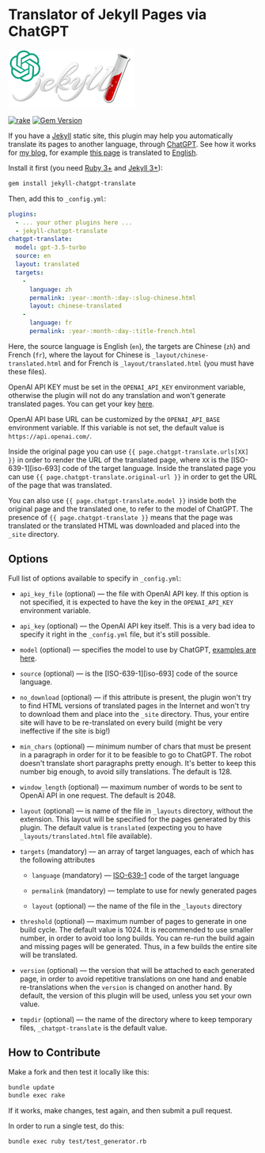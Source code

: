 # Translator of Jekyll Pages via ChatGPT

![logo](logo.png)

[![rake](https://github.com/yegor256/jekyll-chatgpt-translate/actions/workflows/rake.yml/badge.svg)](https://github.com/yegor256/jekyll-chatgpt-translate/actions/workflows/rake.yml)
[![Gem Version](https://badge.fury.io/rb/jekyll-chatgpt-translate.svg)](http://badge.fury.io/rb/jekyll-chatgpt-translate)

If you have a [Jekyll](https://jekyllrb.com/) static site,
this plugin may help you automatically
translate its pages to another language, through
[ChatGPT](https://chat.openai.com/). See how it
works for [my blog](https://github.com/yegor256/ru.yegor256.com), 
for example [this page](https://ru.yegor256.com/2023-08-13-dictators.html)
is translated to
[English](https://ru.yegor256.com/english/2023-08-13-dictators.html).

Install it first (you need
[Ruby 3+](https://www.ruby-lang.org/en/news/2020/12/25/ruby-3-0-0-released/)
and [Jekyll 3+](https://jekyllrb.com/)):

```bash
gem install jekyll-chatgpt-translate
```

Then, add this to `_config.yml`:

```yaml
plugins:
  - ... your other plugins here ...
  - jekyll-chatgpt-translate
chatgpt-translate:
  model: gpt-3.5-turbo
  source: en
  layout: translated
  targets: 
    - 
      language: zh
      permalink: :year-:month-:day-:slug-chinese.html
      layout: chinese-translated
    - 
      language: fr
      permalink: :year-:month-:day-:title-french.html
```

Here, the source language is English (`en`), the targets are
Chinese (`zh`) and French (`fr`),
where the layout for Chinese is `_layout/chinese-translated.html` and for
French is `_layout/translated.html` (you must have these files).

OpenAI API KEY must be set in the `OPENAI_API_KEY` environment variable,
otherwise
the plugin will not do any translation and won't generate translated pages. 
You can get your key
[here][open-ai].

OpenAI API base URL can be customized by the `OPENAI_API_BASE`
environment variable.
If this variable is not set, the default value is `https://api.openai.com/`. 

Inside the original page you can use `{{ page.chatgpt-translate.urls[XX] }}`
in order to render the URL
of the translated page, where `XX` is the [ISO-639-1][iso-693]
code of the target language.
Inside the translated page you can use
`{{ page.chatgpt-translate.original-url }}` in order
to get the URL of the page that was translated. 

You can also use `{{ page.chatgpt-translate.model }}`
inside both the original page and the translated one,
to refer to the model of ChatGPT.
The presence of `{{ page.chatgpt-translate }}` means that the
page was translated or the translated HTML was downloaded
and placed into the `_site` directory.

## Options

Full list of options available to specify in `_config.yml`:

* `api_key_file` (optional) — the file with OpenAI API key.
If this option is not specified,
  it is expected to have the key in the `OPENAI_API_KEY` environment variable.

* `api_key` (optional) — the OpenAI API key itself. This is a very bad idea to
  specify it right in the `_config.yml` file, but it's still possible.

* `model` (optional) — specifies the model to use by ChatGPT,
  [examples are here](https://github.com/alexrudall/ruby-openai#models).

* `source` (optional) — is the [ISO-639-1][iso-693] code of the source language.

* `no_download` (optional) — if this attribute is present, the plugin won't try
  to find HTML versions of translated pages in the Internet and won't try to
  download them and place into the `_site` directory. Thus, your entire site
  will have to be re-translated on every build (might be very ineffective
  if the site is big!)

* `min_chars` (optional) — minimum number of chars that must be present in
  a paragraph in order for it to be feasible to go to ChatGPT. The robot
  doesn't translate short paragraphs pretty enough. It's better to keep this
  number big enough, to avoid silly translations. The default is 128.

* `window_length` (optional) — maximum number of words to be sent to
  OpenAI API in one
  request. The default is 2048.

* `layout` (optional) — is name of the file in `_layouts` directory,
  without the extension.
  This layout will be specified for the pages generated by this plugin.
  The default value is `translated` (expecting you to have
  `_layouts/translated.html` file available).

* `targets` (mandatory) — an array of target languages, each of
  which has the following attributes

  * `language` (mandatory) —
    [ISO-639-1][iso-639] code of the target language

  * `permalink` (mandatory) — template to use for newly generated pages

  * `layout` (optional) — the name of the file in the `_layouts` directory

* `threshold` (optional) — maximum number of pages to generate
  in one build cycle.
  The default value is 1024. It is recommended to use smaller number, in order
  to avoid too long builds. You can re-run the build again and missing pages
  will be generated. Thus, in a few builds the entire site will be translated.

* `version` (optional) — the version that will be attached to each
  generated page,
  in order to avoid repetitive translations on one hand
  and enable re-translations
  when the `version` is changed on another hand. By default, the version of
  this plugin will be used, unless you set your own value.

* `tmpdir` (optional) — the name of the directory where to keep temporary files,
  `_chatgpt-translate` is the default value.

## How to Contribute

Make a fork and then test it locally like this:

```bash
bundle update
bundle exec rake
```

If it works, make changes, test again, and then submit a pull request.

In order to run a single test, do this:

```bash
bundle exec ruby test/test_generator.rb
```

[open-ai]: https://help.openai.com/en/articles/4936850-where-do-i-find-my-secret-api-key
[iso-639]: https://en.wikipedia.org/wiki/List_of_ISO_639-1_codes
